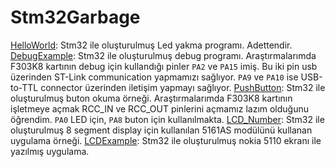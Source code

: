 # Stm32Garbage

[HelloWorld](https://github.com/Zaryob/Stm32Garbage/tree/master/HelloWorld): Stm32 ile oluşturulmuş Led yakma programı. Adettendir.
[DebugExample](https://github.com/Zaryob/Stm32Garbage/tree/master/DebugExample): Stm32 ile oluşturulmuş debug programı. Araştırmalarımda F303K8 kartının debug için kullandığı pinler `PA2` ve `PA15` imiş. Bu iki pin usb üzerinden ST-Link communication yapmamızı sağlıyor. `PA9` ve `PA10` ise USB-to-TTL connector üzerinden iletişim yapmayı sağlıyor.
[PushButton](https://github.com/Zaryob/Stm32Garbage/tree/master/PushButton): Stm32 ile oluşturulmuş buton okuma örneği. Araştırmalarımda F303K8 kartının işletmeye açmak RCC_IN ve RCC_OUT pinlerini açmamız lazım olduğunu öğrendim. `PA0` LED için, `PA8` buton için kullanılmakta.
[LCD_Number](https://github.com/Zaryob/Stm32Garbage/tree/master/LCD_Number): Stm32 ile oluşturulmuş 8 segment display için kullanılan 5161AS modülünü kullanan uygulama örneği.
[LCDExample](https://github.com/Zaryob/Stm32Garbage/tree/master/LCDExample): Stm32 ile oluşturulmuş nokia 5110 ekranı ile yazılmış uygulama.

